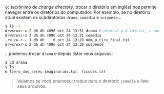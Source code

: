 `cd` (acrônimo de _change directory_, trocar o diretório em inglês) nos permite navegar entre os diretórios do computador. Por exemplo, se no diretório atual existem os subdiretórios `drama`, `comedia` e `suspense`...

```bash
$ ls -l
drwxrwxr-x 2 dh dh 4096 oct 24 13:31 drama # observe o d inicial, o que significa que é um diretório
drwxrwxr-x 2 dh dh 4096 oct 24 13:31 comedia
-rw-rw-r-- 1 dh dh    0 oct 24 13:29 nem_o_tiro_final.txt
drwxrwxr-x 2 dh dh 4096 oct 24 13:30 suspense
```
...podemos trocar `drama` e depois listar seus arquivos:

```bash
$ cd drama
$ ls
o_livro_dos_seres_imaginarios.txt  ficcoes.txt
```

> Vejamos se você entendeu: troque para o diretório `comedia` e liste seus arquivos.  